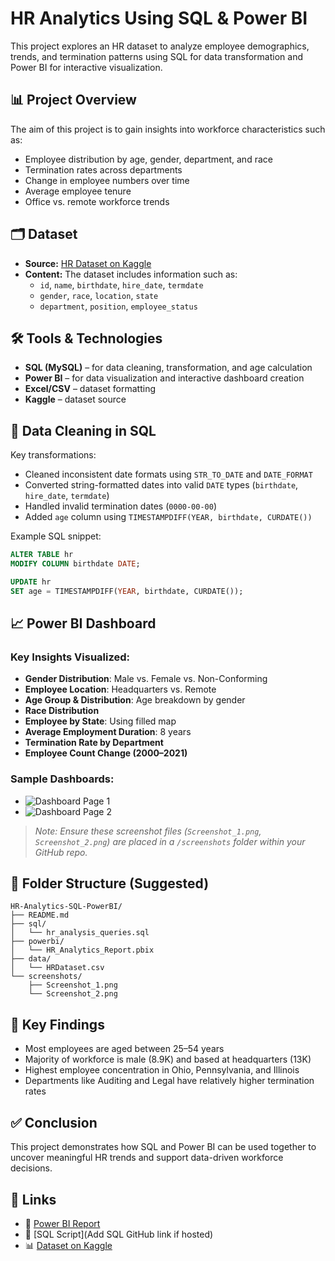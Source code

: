 # HR Analytics Using SQL & Power BI

This project explores an HR dataset to analyze employee demographics, trends, and termination patterns using SQL for data transformation and Power BI for interactive visualization.

## 📊 Project Overview

The aim of this project is to gain insights into workforce characteristics such as:
- Employee distribution by age, gender, department, and race
- Termination rates across departments
- Change in employee numbers over time
- Average employee tenure
- Office vs. remote workforce trends

## 🗂 Dataset

- **Source:** [HR Dataset on Kaggle](https://www.kaggle.com/datasets/priykushwaha/hr-dataset)
- **Content:** The dataset includes information such as:
  - `id`, `name`, `birthdate`, `hire_date`, `termdate`
  - `gender`, `race`, `location`, `state`
  - `department`, `position`, `employee_status`

## 🛠 Tools & Technologies

- **SQL (MySQL)** – for data cleaning, transformation, and age calculation
- **Power BI** – for data visualization and interactive dashboard creation
- **Excel/CSV** – dataset formatting
- **Kaggle** – dataset source

## 🧹 Data Cleaning in SQL

Key transformations:
- Cleaned inconsistent date formats using `STR_TO_DATE` and `DATE_FORMAT`
- Converted string-formatted dates into valid `DATE` types (`birthdate`, `hire_date`, `termdate`)
- Handled invalid termination dates (`0000-00-00`)
- Added `age` column using `TIMESTAMPDIFF(YEAR, birthdate, CURDATE())`

Example SQL snippet:
```sql
ALTER TABLE hr
MODIFY COLUMN birthdate DATE;

UPDATE hr
SET age = TIMESTAMPDIFF(YEAR, birthdate, CURDATE());
```

## 📈 Power BI Dashboard

### Key Insights Visualized:
- **Gender Distribution**: Male vs. Female vs. Non-Conforming
- **Employee Location**: Headquarters vs. Remote
- **Age Group & Distribution**: Age breakdown by gender
- **Race Distribution**
- **Employee by State**: Using filled map
- **Average Employment Duration**: 8 years
- **Termination Rate by Department**
- **Employee Count Change (2000–2021)**

### Sample Dashboards:
- ![Dashboard Page 1](./screenshots/Screenshot_1.png)
- ![Dashboard Page 2](./screenshots/Screenshot_2.png)

> *Note: Ensure these screenshot files (`Screenshot_1.png`, `Screenshot_2.png`) are placed in a `/screenshots` folder within your GitHub repo.*

## 📂 Folder Structure (Suggested)

```
HR-Analytics-SQL-PowerBI/
├── README.md
├── sql/
│   └── hr_analysis_queries.sql
├── powerbi/
│   └── HR_Analytics_Report.pbix
├── data/
│   └── HRDataset.csv
└── screenshots/
    ├── Screenshot_1.png
    └── Screenshot_2.png
```

## 📌 Key Findings

- Most employees are aged between 25–54 years
- Majority of workforce is male (8.9K) and based at headquarters (13K)
- Highest employee concentration in Ohio, Pennsylvania, and Illinois
- Departments like Auditing and Legal have relatively higher termination rates

## ✅ Conclusion

This project demonstrates how SQL and Power BI can be used together to uncover meaningful HR trends and support data-driven workforce decisions.

## 🔗 Links

- 📂 [Power BI Report](https://umsedumy-my.sharepoint.com/:u:/g/personal/muhammad_hanafi_bi21_iluv_ums_edu_my/EdVMTx1MoVVJsR7fRrAnxsYBfise1X3ia2cEYmGwuGLg0Q?e=5oUXri)
- 🧠 [SQL Script](Add SQL GitHub link if hosted)
- 📊 [Dataset on Kaggle](https://www.kaggle.com/datasets/priykushwaha/hr-dataset)
